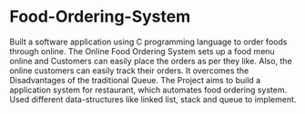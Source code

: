 # Food-Ordering-System
Built a software application using C programming language to order foods through online. 
The Online Food Ordering System sets up a food menu online and Customers can easily place the orders as per they like. Also, the online customers can easily track their orders. It overcomes the Disadvantages of the traditional Queue. The Project aims to build a application system for restaurant, which automates food ordering system. 
Used different data-structures like linked list, stack and queue to implement.
